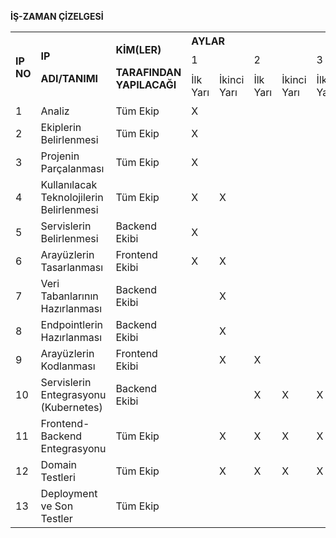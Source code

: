 **İŞ-ZAMAN ÇİZELGESİ**

<table>
<colgroup>
<col style="width: 9%" />
<col style="width: 9%" />
<col style="width: 9%" />
<col style="width: 11%" />
<col style="width: 11%" />
<col style="width: 11%" />
<col style="width: 12%" />
<col style="width: 11%" />
<col style="width: 11%" />
</colgroup>
<tbody>
<tr class="odd">
<td rowspan="3"><strong>IP NO</strong></td>
<td rowspan="3"><p><strong>IP</strong></p>
<p><strong>ADI/TANIMI</strong></p></td>
<td rowspan="3"><p><strong>KİM(LER)</strong></p>
<p><strong>TARAFINDAN YAPILACAĞI</strong></p></td>
<td colspan="6"><strong>AYLAR</strong></td>
</tr>
<tr class="even">
<td colspan="2">1</td>
<td colspan="2">2</td>
<td colspan="2">3</td>
</tr>
<tr class="odd">
<td>İlk Yarı</td>
<td>İkinci Yarı</td>
<td>İlk Yarı</td>
<td>İkinci Yarı</td>
<td>İlk Yarı</td>
<td>İkinci Yarı</td>
</tr>
<tr class="even">
<td>1</td>
<td>Analiz</td>
<td>Tüm Ekip</td>
<td>X</td>
<td></td>
<td></td>
<td></td>
<td></td>
<td></td>
</tr>
<tr class="odd">
<td>2</td>
<td>Ekiplerin Belirlenmesi</td>
<td>Tüm Ekip</td>
<td>X</td>
<td></td>
<td></td>
<td></td>
<td></td>
<td></td>
</tr>
<tr class="even">
<td>3</td>
<td>Projenin Parçalanması</td>
<td>Tüm Ekip</td>
<td>X</td>
<td></td>
<td></td>
<td></td>
<td></td>
<td></td>
</tr>
<tr class="odd">
<td>4</td>
<td>Kullanılacak Teknolojilerin Belirlenmesi</td>
<td>Tüm Ekip</td>
<td>X</td>
<td>X</td>
<td></td>
<td></td>
<td></td>
<td></td>
</tr>
<tr class="even">
<td>5</td>
<td>Servislerin Belirlenmesi</td>
<td>Backend Ekibi</td>
<td>X</td>
<td></td>
<td></td>
<td></td>
<td></td>
<td></td>
</tr>
<tr class="odd">
<td>6</td>
<td>Arayüzlerin Tasarlanması</td>
<td>Frontend Ekibi</td>
<td>X</td>
<td>X</td>
<td></td>
<td></td>
<td></td>
<td></td>
</tr>
<tr class="even">
<td>7</td>
<td>Veri Tabanlarının Hazırlanması</td>
<td>Backend Ekibi</td>
<td></td>
<td>X</td>
<td></td>
<td></td>
<td></td>
<td></td>
</tr>
<tr class="odd">
<td>8</td>
<td>Endpointlerin Hazırlanması</td>
<td>Backend Ekibi</td>
<td></td>
<td>X</td>
<td></td>
<td></td>
<td></td>
<td></td>
</tr>
<tr class="even">
<td>9</td>
<td>Arayüzlerin Kodlanması</td>
<td>Frontend Ekibi</td>
<td></td>
<td>X</td>
<td>X</td>
<td></td>
<td></td>
<td></td>
</tr>
<tr class="odd">
<td>10</td>
<td>Servislerin Entegrasyonu (Kubernetes)</td>
<td>Backend Ekibi</td>
<td></td>
<td></td>
<td>X</td>
<td>X</td>
<td>X</td>
<td>X</td>
</tr>
<tr class="even">
<td>11</td>
<td>Frontend-Backend Entegrasyonu</td>
<td>Tüm Ekip</td>
<td></td>
<td>X</td>
<td>X</td>
<td>X</td>
<td>X</td>
<td></td>
</tr>
<tr class="odd">
<td>12</td>
<td>Domain Testleri</td>
<td>Tüm Ekip</td>
<td></td>
<td>X</td>
<td>X</td>
<td>X</td>
<td>X</td>
<td></td>
</tr>
<tr class="even">
<td>13</td>
<td>Deployment ve Son Testler</td>
<td>Tüm Ekip</td>
<td></td>
<td></td>
<td></td>
<td></td>
<td></td>
<td>X</td>
</tr>
</tbody>
</table>
